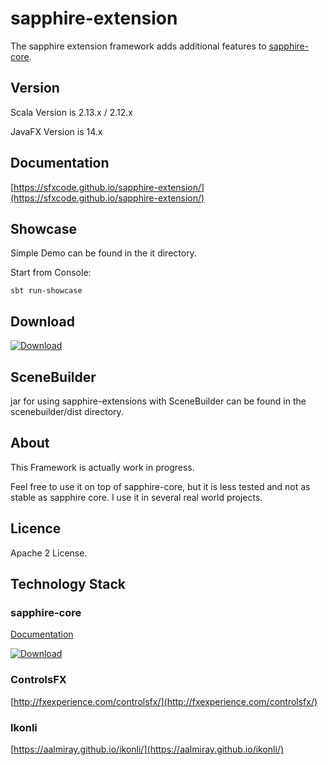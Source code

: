 sapphire-extension
================

The sapphire extension framework adds additional features to [sapphire-core](https://sfxcode.github.io/sapphire-core/).

## Version

Scala Version is 2.13.x / 2.12.x

JavaFX Version is 14.x

## Documentation

[https://sfxcode.github.io/sapphire-extension/](https://sfxcode.github.io/sapphire-extension/)

## Showcase

Simple Demo can be found in the it directory.

Start from Console:

```
sbt run-showcase
```

## Download

[ ![Download](https://api.bintray.com/packages/sfxcode/maven/sapphire-extension/images/download.svg) ](https://bintray.com/sfxcode/maven/sapphire-extension/_latestVersion)

## SceneBuilder

jar for using sapphire-extensions with SceneBuilder can be found in the scenebuilder/dist directory.

## About

This Framework is actually work in progress.

Feel free to use it on top of sapphire-core, but it is less tested and
not as stable as sapphire core. I use it in several real world projects.

## Licence

Apache 2 License.

## Technology Stack

### sapphire-core

[Documentation](https://sfxcode.github.io/sapphire-core)

[ ![Download](https://api.bintray.com/packages/sfxcode/maven/sapphire-core/images/download.svg) ](https://bintray.com/sfxcode/maven/sapphire-core/_latestVersion)


### ControlsFX

[http://fxexperience.com/controlsfx/](http://fxexperience.com/controlsfx/)

### Ikonli

[https://aalmiray.github.io/ikonli/](https://aalmiray.github.io/ikonli/)
